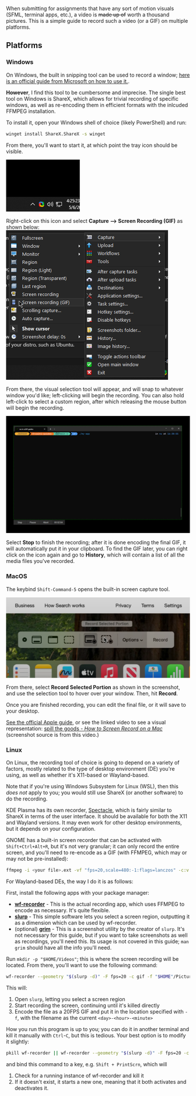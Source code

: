 When submitting for assignments that have any sort of motion visuals (SFML, terminal apps, etc.), a video is ~~made up of~~ worth a thousand pictures. This is a simple guide to record such a video (or a GIF) on multiple platforms.
## Platforms
### Windows
On Windows, the built in snipping tool can be used to record a window; [here is an official guide from Microsoft on how to use it.](https://www.microsoft.com/en-us/windows/learning-center/how-to-record-screen-windows-11).

**However**, I find this tool to be cumbersome and imprecise. The single best tool on Windows is ShareX, which allows for trivial recording of specific windows, as well as re-encoding them in efficient formats with the inlcuded FFMPEG installation.

To install it, open your Windows shell of choice (likely PowerShell) and run:
```sh
winget install ShareX.ShareX -s winget
```
From there, you'll want to start it, at which point the tray icon should be visible.

![](sharexicon.png)

Right-click on this icon and select **Capture --> Screen Recording (GIF)** as shown below:
![](sharexmenu.png)

From there, the visual selection tool will appear, and will snap to whatever window you'd like; left-clicking will begin the recording. You can also hold left-click to select a custom region, after which releasing the mouse button will begin the recording.

![](sharexrecording.png)

Select **Stop** to finish the recording; after it is done encoding the final GIF, it will automatically put it in your clipboard. To find the GIF later, you can right click on the icon again and go to **History**, which will contain a list of all the media files you've recorded.

### MacOS
The keybind `Shift-Command-5` opens the built-in screen capture tool.

![](./macosrecording.png)

From there, select **Record Selected Portion** as shown in the screenshot, and use the selection tool to hover over your window. Then, hit **Record**. 

Once you are finished recording, you can edit the final file, or it will save to your desktop. 

[See the official Apple guide](https://support.apple.com/en-us/102618), or see the linked video to see a visual representation: [spill the goods - *How to Screen Record on a Mac*](https://www.youtube.com/watch?v=LP7FstUL_Uo) (screenshot source is from this video.)

### Linux
On Linux, the recording tool of choice is going to depend on a variety of factors, mostly related to the type of desktop environment (DE) you're using, as well as whether it's X11-based or Wayland-based.

Note that if you're using Windows Subsystem for Linux (WSL), then this *does not* apply to you; you would still use ShareX (or another software) to do the recording.

KDE Plasma has its own recorder, [Spectacle](https://apps.kde.org/spectacle/), which is fairly similar to ShareX in terms of the user interface. It should be available for both the X11 and Wayland versions. It may even work for other desktop environments, but it depends on your configuration. 

GNOME has a built-in screen recorder that can be activated with `Shift+Ctrl+Alt+R`, but it's not very granular; it can only record the entire screen, and you'll need to re-encode as a GIF (with FFMPEG, which may or may not be pre-installed):

```sh
ffmpeg -i <your file>.ext -vf "fps=20,scale=480:-1:flags=lanczos" -c:v gif -q:v 15 <your file>.gif
```

For Wayland-based DEs, the way I do it is as follows:

First, install the following apps with your package manager:
- [**wf-recorder**](https://github.com/ammen99/wf-recorder) - This is the actual recording app, which uses FFMPEG to encode as necessary. It's quite flexible.
- [**slurp**](https://github.com/emersion/slurp/) - This simple software lets you select a screen region, outputting it as a dimension which can be used by wf-recorder.
- (optional) [**grim**](https://sr.ht/~emersion/grim/) - This is a screenshot utility by the creator of `slurp`. It's not necessary for this guide, but if you want to take screenshots as well as recordings, you'll need this. Its usage is not covered in this guide; `man grim` should have all the info you'll need.

Run `mkdir -p "$HOME/Videos"`; this is where the screen recording will be located. From there, you'll want to use the following command: 
```sh
wf-recorder --geometry "$(slurp -d)" -F fps=20 -c gif -f "$HOME"/Pictures/Captures/"$(date +%d-%H:%M)".gif
```
This will:
1) Open `slurp`, letting you select a screen region
2) Start recording the screen, continuing until it's killed directly
3) Encode the file as a 20FPS GIF and put it in the location specified with `-f`, with the filename as the current `<day>-<hour>-<minute>`

How you run this program is up to you; you can do it in another terminal and kill it manually with `Ctrl`-`C`, but this is tedious. Your best option is to modify it slightly:
```sh
pkill wf-recorder || wf-recorder --geometry "$(slurp -d)" -F fps=20 -c gif -f "$HOME"/Videos/"$(date +%d-%H-%M)".gif
```
and bind this command to a key, e.g. `Shift + PrintScrn`, which will
1) Check for a running instance of wf-recorder and kill it
2) If it doesn't exist, it starts a new one, meaning that it both activates and deactivates it.
